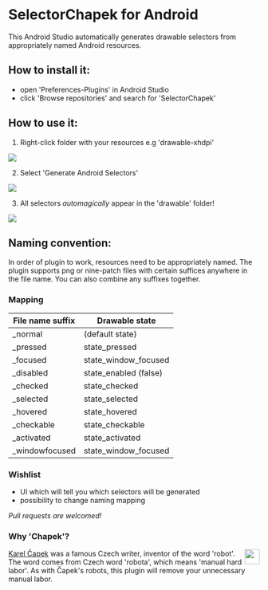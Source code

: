 # SelectorChapek for Android

This Android Studio automatically generates drawable selectors from appropriately named Android resources.

## How to install it:

 - open 'Preferences-Plugins' in Android Studio
 - click 'Browse repositories' and search for 'SelectorChapek'

## How to use it:

1) Right-click folder with your resources e.g 'drawable-xhdpi'

 ![](https://bitbucket.org/inmite/android-autoselectors/raw/master/img/select_folder.png)

2) Select 'Generate Android Selectors'

 ![](https://bitbucket.org/inmite/android-autoselectors/raw/master/img/select_option.png)

3) All selectors _automagically_ appear in the 'drawable' folder!

 ![](https://bitbucket.org/inmite/android-autoselectors/raw/master/img/selectors_generated.png)

## Naming convention:
In order of plugin to work, resources need to be appropriately named. The plugin supports png or nine-patch files with certain suffices anywhere in the file name. You can also combine any suffixes together.

### Mapping 

| File name suffix 		| Drawable state 		|
| --------------------- | --------------------- |  
| _normal 		   		| (default state)		|
| _pressed         		| state_pressed			|
| _focused         		| state_window_focused	|
| _disabled        		| state_enabled (false) |
| _checked		   		| state_checked   		|    
| _selected		   		| state_selected  		|   
| _hovered         		| state_hovered   	   	|
| _checkable	   		| state_checkable 		|   
| _activated	   		| state_activated 		|   
| _windowfocused   		| state_window_focused 	|


### Wishlist

 - UI which will tell you which selectors will be generated
 - possibility to change naming mapping

_Pull requests are welcomed!_

### Why 'Chapek'?

<div style="float: right"><img src="http://upload.wikimedia.org/wikipedia/commons/b/bd/Karel-capek.jpg" width="30" /></div>

[Karel Čapek](http://en.wikipedia.org/wiki/Karel_%C4%8Capek) was a famous Czech writer, inventor of the word 'robot'. The word comes from Czech word 'robota', which means 'manual hard labor'. As with Čapek's robots, this plugin will remove your unnecessary manual labor. 
